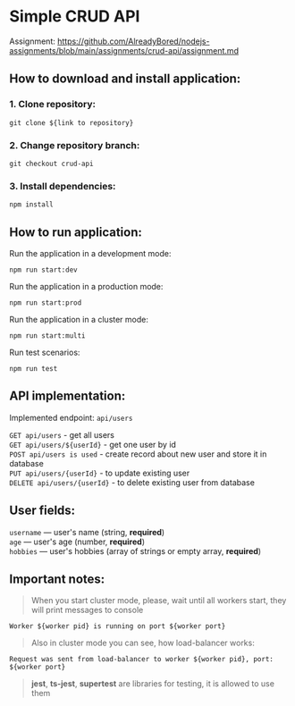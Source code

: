 # Simple CRUD API

Assignment: https://github.com/AlreadyBored/nodejs-assignments/blob/main/assignments/crud-api/assignment.md

## How to download and install application:

### 1. Clone repository:
```
git clone ${link to repository}
```
### 2. Change repository branch:
```
git checkout crud-api
```
### 3. Install dependencies:
```
npm install
```

## How to run application:

Run the application in a development mode:
```
npm run start:dev
```
Run the application in a production mode:
```
npm run start:prod
```
Run the application in a cluster mode:
```
npm run start:multi
```
Run test scenarios:
```
npm run test
```

## API implementation:

Implemented endpoint: `api/users`

`GET api/users` - get all users  
`GET api/users/${userId}` - get one user by id  
`POST api/users is used` - create record about new user and store it in database  
`PUT api/users/{userId}` - to update existing user  
`DELETE api/users/{userId}` - to delete existing user from database  

## User fields:

`username` — user's name (string, **required**)  
`age` — user's age (number, **required**)  
`hobbies` — user's hobbies (array of strings or empty array, **required**)  

## Important notes:
> When you start cluster mode, please, wait until all workers start, they will print messages to console
```
Worker ${worker pid} is running on port ${worker port}  
```
> Also in cluster mode you can see, how load-balancer works:
```
Request was sent from load-balancer to worker ${worker pid}, port: ${worker port} 
```
> **jest**, **ts-jest**, **supertest** are libraries for testing, it is allowed to use them